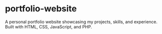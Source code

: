 # portfolio-website
A personal portfolio website showcasing my projects, skills, and experience. Built with HTML, CSS, JavaScript, and PHP.
